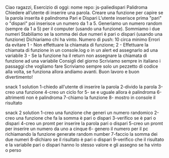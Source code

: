 Ciao ragazzi, Esercizio di oggi:
nome repo: js-paliedispari
Palidroma
Chiedere all’utente di inserire una parola.
Creare una funzione per capire se la parola inserita è palindroma
Pari e Dispari
L’utente inserisce prima  "pari" o "dispari" poi inserisce un numero da 1 a 5. Generiamo un numero random (sempre da 1 a 5) per il computer (usando una funzione).
Sommiamo i due numeri
Stabiliamo se la somma dei due numeri è pari o dispari (usando una funzione)
Dichiariamo chi ha vinto.
Numero di push: 10 circa minimo
Errori da evitare
1 - Non effettuare la chiamata di funzione;
2 - Effettuare la chiamata di funzione in un console.log o in un alert ed assegnarlo ad una variabile
3 - Se la funzione ha il return non assegnare la chiamata di funzione ad una variabile
Consigli del giorno
Scriviamo sempre in italiano i passaggi che vogliamo fare
Scriviamo sempre solo un pezzetto di codice alla volta, se funziona allora andiamo avanti.
Buon lavoro e buon divertimento!

snack 1 
solution
1-chiedo all'utente di inserire la parola
2-divido la parola
3-creo una funzione
4-creo un ciclo for
5- se e uguale allora è palindroma
6-altrimenti non è palindroma
7-chiamo la funzione
8- mostro in console il risultato

snack 2
solution
1-creo una funzione che generi un numero randomico
2-creo una funzione che fa la somma è pari o dispari
3-verifico se è pari o dispari
4-creo un promt per inserire la parola pari o dispari
5-creo un promt per inserire un numero da uno a cinque
6- genero il numero per il pc richiamando la funzione generate random number
7-faccio la somma dei due numeri
8-dichiaro se il risultato è pari o dispari
9-verifico che il risultato e la variabile pari o dispari hanno lo stesso valore e gli assegno se ha vinto o perso